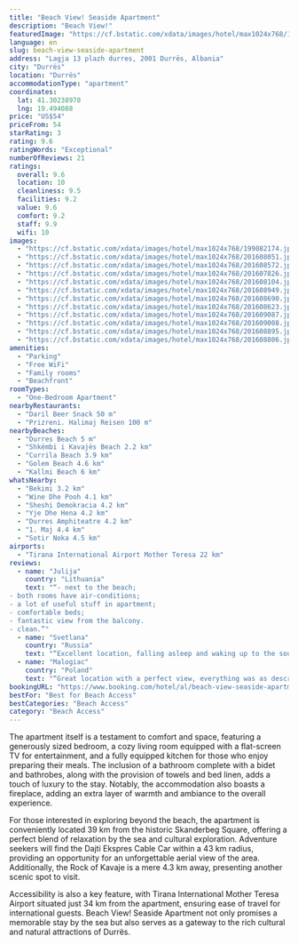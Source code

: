 ```yaml
---
title: "Beach View! Seaside Apartment"
description: "Beach View!"
featuredImage: "https://cf.bstatic.com/xdata/images/hotel/max1024x768/199082174.jpg?k=e85244b6bb8b83dc54faeb8d2332a9a7000910d06080946480f7fb1a92985af3&o=&hp=1"
language: en
slug: beach-view-seaside-apartment
address: "Lagja 13 plazh durres, 2001 Durrës, Albania"
city: "Durrës"
location: "Durrës"
accommodationType: "apartment"
coordinates:
  lat: 41.30238978
  lng: 19.494088
price: "US$54"
priceFrom: 54
starRating: 3
rating: 9.6
ratingWords: "Exceptional"
numberOfReviews: 21
ratings:
  overall: 9.6
  location: 10
  cleanliness: 9.5
  facilities: 9.2
  value: 9.6
  comfort: 9.2
  staff: 9.9
  wifi: 10
images:
  - "https://cf.bstatic.com/xdata/images/hotel/max1024x768/199082174.jpg?k=e85244b6bb8b83dc54faeb8d2332a9a7000910d06080946480f7fb1a92985af3&o=&hp=1"
  - "https://cf.bstatic.com/xdata/images/hotel/max1024x768/201608051.jpg?k=e775f0bafc2914c6ec2a84a925f4b9fe7c7b6a237592c5a852ed910ade0d434e&o=&hp=1"
  - "https://cf.bstatic.com/xdata/images/hotel/max1024x768/201608572.jpg?k=0323f058c0604d29b2c1d897215a7cdf50681a25431da6c235eaa40ce59b177f&o=&hp=1"
  - "https://cf.bstatic.com/xdata/images/hotel/max1024x768/201607826.jpg?k=c04046519fbfa12c8f8c2b26b33e683aadfdcbe9c34597fa6234798c8b8b88f2&o=&hp=1"
  - "https://cf.bstatic.com/xdata/images/hotel/max1024x768/201608104.jpg?k=0c6a7318a15322fbe0abd1452cf1ad3546e7eb34abf6eceee2b7650f05dafd40&o=&hp=1"
  - "https://cf.bstatic.com/xdata/images/hotel/max1024x768/201608949.jpg?k=2a5a9f91a98d33b8828b1acc91d8336905f5d01a762b8b88a351239d4bb0b0c1&o=&hp=1"
  - "https://cf.bstatic.com/xdata/images/hotel/max1024x768/201608690.jpg?k=45bae3c602ed6df26ee3f9fd11faa753ce1f04035a210d8ec3263e3725174ea5&o=&hp=1"
  - "https://cf.bstatic.com/xdata/images/hotel/max1024x768/201608623.jpg?k=e89e39b951c8b90752864acc5b5b941c9008d8f1e90071d0cea9cf5e9382b470&o=&hp=1"
  - "https://cf.bstatic.com/xdata/images/hotel/max1024x768/201609087.jpg?k=b9d5fe0975d8297541600740320caadc5b2d66734c96a0cc5b31353c30ec9df1&o=&hp=1"
  - "https://cf.bstatic.com/xdata/images/hotel/max1024x768/201609008.jpg?k=27c7a893367d2dd18c6536eb60a52c89d88b77c6fba1b9d4a066fcedd11f8171&o=&hp=1"
  - "https://cf.bstatic.com/xdata/images/hotel/max1024x768/201608895.jpg?k=7f2f821fdec0e4e0ecc6872150316ed2b2b7bad0ac7bc93d64924b0ce62fd8fd&o=&hp=1"
  - "https://cf.bstatic.com/xdata/images/hotel/max1024x768/201608806.jpg?k=348dc0e5b48cb910167f9c0c9e4ca164c587cb645c77c5d7b3044b6bfe063281&o=&hp=1"
amenities:
  - "Parking"
  - "Free WiFi"
  - "Family rooms"
  - "Beachfront"
roomTypes:
  - "One-Bedroom Apartment"
nearbyRestaurants:
  - "Daril Beer Snack 50 m"
  - "Prizreni. Halimaj Reisen 100 m"
nearbyBeaches:
  - "Durres Beach 5 m"
  - "Shkëmbi i Kavajës Beach 2.2 km"
  - "Currila Beach 3.9 km"
  - "Golem Beach 4.6 km"
  - "Kallmi Beach 6 km"
whatsNearby:
  - "Bekimi 3.2 km"
  - "Wine Dhe Pooh 4.1 km"
  - "Sheshi Demokracia 4.2 km"
  - "Yje Dhe Hena 4.2 km"
  - "Durres Amphiteatre 4.2 km"
  - "1. Maj 4.4 km"
  - "Sotir Noka 4.5 km"
airports:
  - "Tirana International Airport Mother Teresa 22 km"
reviews:
  - name: "Julija"
    country: "Lithuania"
    text: "“- next to the beach;
- both rooms have air-conditions;
- a lot of useful stuff in apartment;
- comfortable beds;
- fantastic view from the balcony.
- clean.”"
  - name: "Svetlana"
    country: "Russia"
    text: "“Excellent location, falling asleep and waking up to the sound of the surf is the height of pleasure”"
  - name: "Malogiac"
    country: "Poland"
    text: "“Great location with a perfect view, everything was as described. Direct access to the beach, about 200 meters to the public beach, so you can spread out with your towel. Close to good restaurants, close to shops and a bus stop.”"
bookingURL: "https://www.booking.com/hotel/al/beach-view-seaside-apartment.en-gb.html?aid=8035640"
bestFor: "Best for Beach Access"
bestCategories: "Beach Access"
category: "Beach Access"
---
```


The apartment itself is a testament to comfort and space, featuring a generously sized bedroom, a cozy living room equipped with a flat-screen TV for entertainment, and a fully equipped kitchen for those who enjoy preparing their meals. The inclusion of a bathroom complete with a bidet and bathrobes, along with the provision of towels and bed linen, adds a touch of luxury to the stay. Notably, the accommodation also boasts a fireplace, adding an extra layer of warmth and ambiance to the overall experience.

For those interested in exploring beyond the beach, the apartment is conveniently located 39 km from the historic Skanderbeg Square, offering a perfect blend of relaxation by the sea and cultural exploration. Adventure seekers will find the Dajti Ekspres Cable Car within a 43 km radius, providing an opportunity for an unforgettable aerial view of the area. Additionally, the Rock of Kavaje is a mere 4.3 km away, presenting another scenic spot to visit.

Accessibility is also a key feature, with Tirana International Mother Teresa Airport situated just 34 km from the apartment, ensuring ease of travel for international guests. Beach View! Seaside Apartment not only promises a memorable stay by the sea but also serves as a gateway to the rich cultural and natural attractions of Durrës.